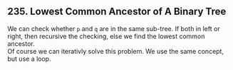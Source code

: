 ## 235. Lowest Common Ancestor of A Binary Tree

We can check whether `p` and `q` are in the same sub-tree. If both in left or right, then recursive the checking, else we find the lowest common ancestor. <br />
Of course we can iterativly solve this problem. We use the same concept, but use a loop.
